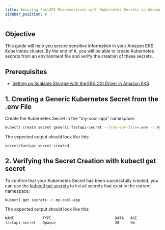 ```yaml
---
title: Securing FastAPI Microservices with Kubernetes Secrets in Amazon EKS
sidebar_position: 8
---
```


## Objective
This guide will help you secure sensitive information in your Amazon EKS Kubernetes cluster. By the end of it, you will be able to create Kubernetes secrets from an environment file and verify the creation of these secrets.

## Prerequisites
- [Setting up Scalable Storage with the EBS CSI Driver in Amazon EKS](./setup-storage.md)

## 1. Creating a Generic Kubernetes Secret from the .env File
Create the Kubernetes Secret in the "my-cool-app" namespace:
```bash
kubectl create secret generic fastapi-secret --from-env-file=.env -n my-cool-app
```
The expected output should look like this:
```bash
secret/fastapi-secret created
```

## 2. Verifying the Secret Creation with kubectl get secret
To confirm that your Kubernetes Secret has been successfully created, you can use the [kubectl get secrets](https://kubernetes.io/docs/tasks/configmap-secret/managing-secret-using-kubectl/#verify-the-secret) to list all secrets that exist in the current namespace:
```bash
kubectl get secrets -n my-cool-app
```
The expected output should look like this:
```bash
NAME             TYPE                             DATA   AGE
fastapi-secret   Opaque                           20     9m
```